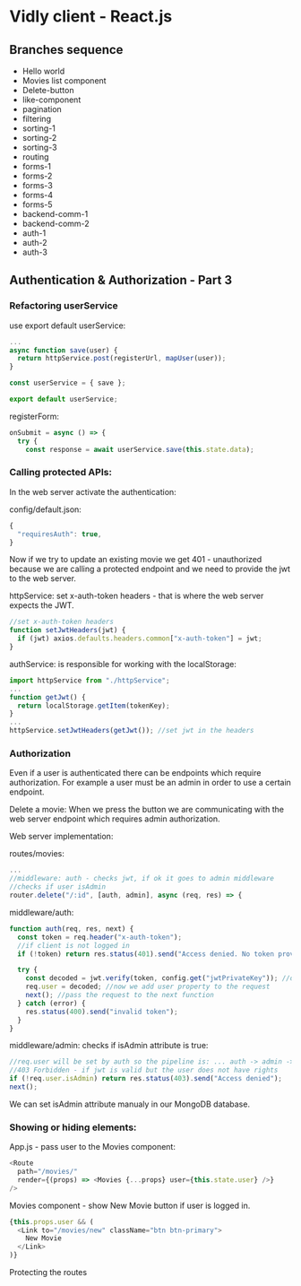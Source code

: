 # Vidly client - React.js

## Branches sequence
- Hello world
- Movies list component
- Delete-button
- like-component
- pagination
- filtering
- sorting-1
- sorting-2
- sorting-3
- routing
- forms-1
- forms-2
- forms-3
- forms-4
- forms-5
- backend-comm-1
- backend-comm-2
- auth-1
- auth-2
- auth-3

## Authentication & Authorization - Part 3

### Refactoring userService
use export default userService:
```javascript
...
async function save(user) {
  return httpService.post(registerUrl, mapUser(user));
}

const userService = { save };

export default userService;
```

registerForm:
```javascript
onSubmit = async () => {
  try {
    const response = await userService.save(this.state.data);
```

### Calling protected APIs:

In the web server activate the authentication:

config/default.json:
```javascript
{
  "requiresAuth": true,
}
```

Now if we try to update an existing movie we get 401 - unauthorized because we are calling a protected endpoint and we need to provide the jwt to the web server.

httpService: set x-auth-token headers - that is where the web server expects the JWT.
```javascript
//set x-auth-token headers
function setJwtHeaders(jwt) {
  if (jwt) axios.defaults.headers.common["x-auth-token"] = jwt;
}
```

authService: is responsible for working with the localStorage:
```javascript
import httpService from "./httpService";
...
function getJwt() {
  return localStorage.getItem(tokenKey);
}
...
httpService.setJwtHeaders(getJwt()); //set jwt in the headers
```

### Authorization
Even if a user is authenticated there can be endpoints which require authorization. For example a user must be an admin in order to use a certain endpoint.

Delete a movie: When we press the button we are communicating with the web server endpoint which requires admin authorization.

Web server implementation:

routes/movies:
```javascript
...
//middleware: auth - checks jwt, if ok it goes to admin middleware
//checks if user isAdmin
router.delete("/:id", [auth, admin], async (req, res) => {
```

middleware/auth: 
```javascript
function auth(req, res, next) {
  const token = req.header("x-auth-token");
  //if client is not logged in
  if (!token) return res.status(401).send("Access denied. No token provided.");

  try {
    const decoded = jwt.verify(token, config.get("jwtPrivateKey")); //decoded payload based on jwtPrivateKey
    req.user = decoded; //now we add user property to the request
    next(); //pass the request to the next function
  } catch (error) {
    res.status(400).send("invalid token");
  }
}
```

middleware/admin: checks if isAdmin attribute is true:
```javascript
//req.user will be set by auth so the pipeline is: ... auth -> admin -> ...
//403 Forbidden - if jwt is valid but the user does not have rights
if (!req.user.isAdmin) return res.status(403).send("Access denied");
next();
```

We can set isAdmin attribute manualy in our MongoDB database.

### Showing or hiding elements:

App.js - pass user to the Movies component:
```javascript
<Route
  path="/movies/"
  render={(props) => <Movies {...props} user={this.state.user} />}
/>
```

Movies component - show New Movie button if user is logged in.
```javascript
{this.props.user && (
  <Link to="/movies/new" className="btn btn-primary">
    New Movie
  </Link>
)}
```

Protecting the routes
```javascript

```

```javascript

```